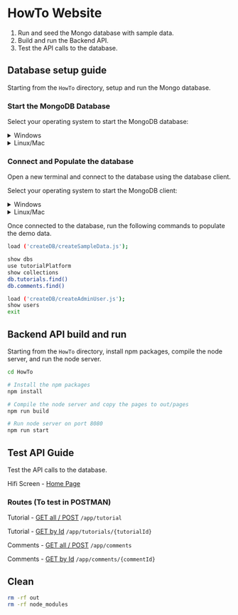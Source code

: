 # HowTo Website

1. Run and seed the Mongo database with sample data.
1. Build and run the Backend API.
1. Test the API calls to the database.

## Database setup guide

Starting from the `HowTo` directory, setup and run the Mongo database.

### Start the MongoDB Database

Select your operating system to start the MongoDB database:

<details>
<summary>Windows</summary>

```powershell
cd HowTo
# Run MongoDB database on Windows
. ./startDbServer.cmd
```

</details>

<details>
<summary>Linux/Mac</summary>

```bash
cd HowTo
# Make the script executable and run MongoDB database on Linux/Mac
chmod +x start.DbServer.sh
./start.DbServer.sh
```

</details>

### Connect and Populate the database

Open a new terminal and connect to the database using the database client.

Select your operating system to start the MongoDB client:

<details>
<summary>Windows</summary>

```powershell
cd HowTo
# Run database client on Windows
. ./startDbClient.admin.cmd
```

</details>

<details>
<summary>Linux/Mac</summary>

```bash
cd HowTo
# Run database client on Linux/Mac
mongo --port 3000 --authenticationDatabase admin
```

</details>

Once connected to the database, run the following commands to populate the demo data.

```bash
load ('createDB/createSampleData.js');

show dbs
use tutorialPlatform
show collections
db.tutorials.find()
db.comments.find()

load ('createDB/createAdminUser.js');
show users
exit
```

## Backend API build and run

Starting from the `HowTo` directory, install npm packages, compile the node server, and run the node server.

```bash
cd HowTo

# Install the npm packages
npm install

# Compile the node server and copy the pages to out/pages
npm run build

# Run node server on port 8080
npm run start
```

## Test API Guide

Test the API calls to the database.

Hifi Screen - [Home Page](http://localhost:8080/)

### Routes (To test in POSTMAN)

Tutorial - [GET all / POST](http://localhost:8080/app/tutorials) `/app/tutorial`

Tutorial - [GET by Id](http://localhost:8080/app/tutorials/{tutorialId}) `/app/tutorials/{tutorialId}`

Comments - [GET all / POST](http://localhost:8080/app/comments) `/app/comments`

Comments - [GET by Id](http://localhost:8080/app/comments/{commentId}) `/app/comments/{commentId}`

## Clean

```bash
rm -rf out
rm -rf node_modules
```
